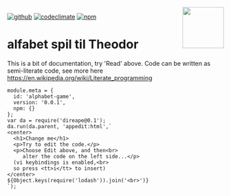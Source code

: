 <img src=https://raw.githubusercontent.com/KodeKunstner/alphabet-game/master/icon.png width=96 height=96 align=right>

[![github](https://img.shields.io/badge/github-KodeKunstner/alphabet-game-blue.svg)](https://github.com/KodeKunstner/alphabet-game)
[![codeclimate](https://img.shields.io/codeclimate/github/KodeKunstner/alphabet-game.svg)](https://codeclimate.com/github/KodeKunstner/alphabet-game)
[![npm](https://img.shields.io/npm/v/alphabet-game.svg)](https://www.npmjs.com/package/alphabet-game)

# alfabet spil til Theodor

This is a bit of documentation, try 'Read' above. Code can be written as semi-literate code, see more here <https://en.wikipedia.org/wiki/Literate_programming>
    
    module.meta = {
      id: 'alphabet-game',
      version: '0.0.1',
      npm: {}
    };
    var da = require('direape@0.1');
    da.run(da.parent, 'appedit:html',`
    <center>
      <h1>Change me</h1>
      <p>Try to edit the code.</p>
      <p>Choose Edit above, and then<br>
         alter the code on the left side...</p>
      (vi keybindings is enabled,<br>
      so press <tt>i</tt> to insert)
    </center>
    ${Object.keys(require('lodash')).join('<br>')}
    `);